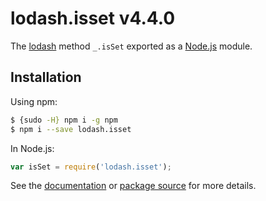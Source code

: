 # lodash.isset v4.4.0

The [lodash](https://lodash.com/) method `_.isSet` exported as a [Node.js](https://nodejs.org/) module.

## Installation

Using npm:
```bash
$ {sudo -H} npm i -g npm
$ npm i --save lodash.isset
```

In Node.js:
```js
var isSet = require('lodash.isset');
```

See the [documentation](https://lodash.com/docs#isSet) or [package source](https://github.com/lodash/lodash/blob/4.4.0-npm-packages/lodash.isset) for more details.
